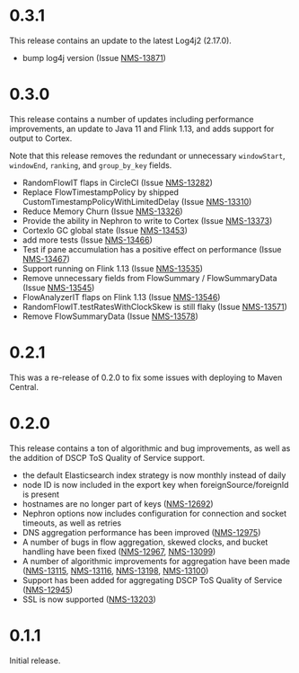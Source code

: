 0.3.1
=====

This release contains an update to the latest Log4j2 (2.17.0).

* bump log4j version (Issue [NMS-13871](https://issues.opennms.org/browse/NMS-13871))

0.3.0
=====

This release contains a number of updates including performance improvements, an
update to Java 11 and Flink 1.13, and adds support for output to Cortex.

Note that this release removes the redundant or unnecessary `windowStart`,
`windowEnd`, `ranking`, and `group_by_key` fields.

* RandomFlowIT flaps in CircleCI (Issue [NMS-13282](https://issues.opennms.org/browse/NMS-13282))
* Replace FlowTimestampPolicy by shipped CustomTimestampPolicyWithLimitedDelay (Issue [NMS-13310](https://issues.opennms.org/browse/NMS-13310))
* Reduce Memory Churn (Issue [NMS-13326](https://issues.opennms.org/browse/NMS-13326))
* Provide the ability in Nephron to write to Cortex (Issue [NMS-13373](https://issues.opennms.org/browse/NMS-13373))
* CortexIo GC global state (Issue [NMS-13453](https://issues.opennms.org/browse/NMS-13453))
* add more tests (Issue [NMS-13466](https://issues.opennms.org/browse/NMS-13466))
* Test if pane accumulation has a positive effect on performance (Issue [NMS-13467](https://issues.opennms.org/browse/NMS-13467))
* Support running on Flink 1.13 (Issue [NMS-13535](https://issues.opennms.org/browse/NMS-13535))
* Remove unnecessary fields from FlowSummary / FlowSummaryData (Issue [NMS-13545](https://issues.opennms.org/browse/NMS-13545))
* FlowAnalyzerIT flaps on Flink 1.13 (Issue [NMS-13546](https://issues.opennms.org/browse/NMS-13546))
* RandomFlowIT.testRatesWithClockSkew is still flaky (Issue [NMS-13571](https://issues.opennms.org/browse/NMS-13571))
* Remove FlowSummaryData (Issue [NMS-13578](https://issues.opennms.org/browse/NMS-13578))

0.2.1
=====

This was a re-release of 0.2.0 to fix some issues with deploying to Maven Central.

0.2.0
=====

This release contains a ton of algorithmic and bug improvements, as well as the
addition of DSCP ToS Quality of Service support.

* the default Elasticsearch index strategy is now monthly instead of daily
* node ID is now included in the export key when foreignSource/foreignId is present
* hostnames are no longer part of keys ([NMS-12692](https://issues.opennms.org/browse/NMS-12692))
* Nephron options now includes configuration for connection and socket timeouts, as well as retries
* DNS aggregation performance has been improved ([NMS-12975](https://issues.opennms.org/browse/NMS-12975))
* A number of bugs in flow aggregation, skewed clocks, and bucket handling have been fixed ([NMS-12967](https://issues.opennms.org/browse/NMS-12967),
  [NMS-13099](https://issues.opennms.org/browse/NMS-13099))
* A number of algorithmic improvements for aggregation have been made ([NMS-13115](https://issues.opennms.org/browse/NMS-13115),
  [NMS-13116](https://issues.opennms.org/browse/NMS-13116), [NMS-13198](https://issues.opennms.org/browse/NMS-13198),
  [NMS-13100](https://issues.opennms.org/browse/NMS-13100))
* Support has been added for aggregating DSCP ToS Quality of Service ([NMS-12945](https://issues.opennms.org/browse/NMS-12945))
* SSL is now supported ([NMS-13203](https://issues.opennms.org/browse/NMS-13203))

0.1.1
=====

Initial release.
